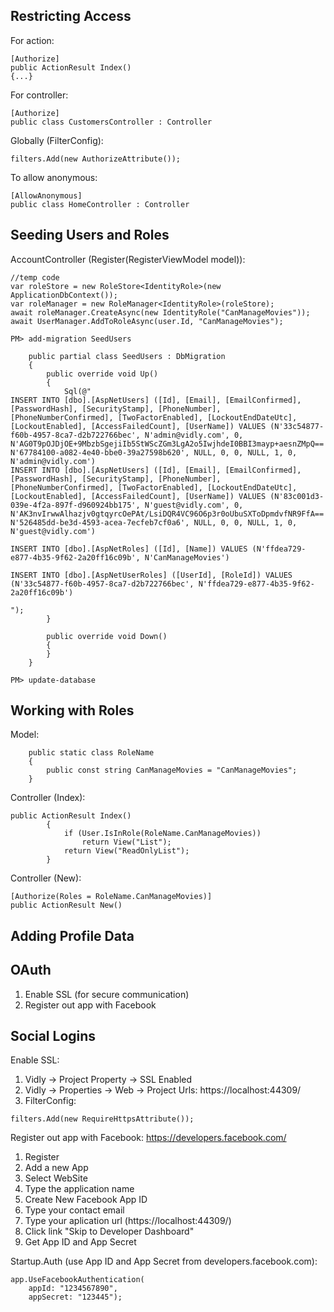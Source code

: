 ﻿## Restricting Access
For action:
```
[Authorize]
public ActionResult Index()
{...}
```
For controller:
```
[Authorize]
public class CustomersController : Controller
```
Globally (FilterConfig):
```
filters.Add(new AuthorizeAttribute());
```
To allow anonymous:
```
[AllowAnonymous]
public class HomeController : Controller
```

## Seeding Users and Roles
AccountController (Register(RegisterViewModel model)):
```
//temp code
var roleStore = new RoleStore<IdentityRole>(new ApplicationDbContext());
var roleManager = new RoleManager<IdentityRole>(roleStore);
await roleManager.CreateAsync(new IdentityRole("CanManageMovies"));
await UserManager.AddToRoleAsync(user.Id, "CanManageMovies");
```

```
PM> add-migration SeedUsers
```

```
    public partial class SeedUsers : DbMigration
    {
        public override void Up()
        {
            Sql(@"
INSERT INTO [dbo].[AspNetUsers] ([Id], [Email], [EmailConfirmed], [PasswordHash], [SecurityStamp], [PhoneNumber], [PhoneNumberConfirmed], [TwoFactorEnabled], [LockoutEndDateUtc], [LockoutEnabled], [AccessFailedCount], [UserName]) VALUES (N'33c54877-f60b-4957-8ca7-d2b722766bec', N'admin@vidly.com', 0, N'AG0T9pOJDjOE+9MbzbSgejiIb5StWScZGm3LgA2o5IwjhdeI0BBI3mayp+aesnZMpQ==', N'67784100-a082-4e40-bbe0-39a27598b620', NULL, 0, 0, NULL, 1, 0, N'admin@vidly.com')
INSERT INTO [dbo].[AspNetUsers] ([Id], [Email], [EmailConfirmed], [PasswordHash], [SecurityStamp], [PhoneNumber], [PhoneNumberConfirmed], [TwoFactorEnabled], [LockoutEndDateUtc], [LockoutEnabled], [AccessFailedCount], [UserName]) VALUES (N'83c001d3-039e-4f2a-897f-d960924bb175', N'guest@vidly.com', 0, N'AK3nvIrwwAlhazjv0gtqyrcOePAt/LsiDQR4VC96O6p3r0oUbuSXToDpmdvfNR9FfA==', N'526485dd-be3d-4593-acea-7ecfeb7cf0a6', NULL, 0, 0, NULL, 1, 0, N'guest@vidly.com')

INSERT INTO [dbo].[AspNetRoles] ([Id], [Name]) VALUES (N'ffdea729-e877-4b35-9f62-2a20ff16c09b', N'CanManageMovies')

INSERT INTO [dbo].[AspNetUserRoles] ([UserId], [RoleId]) VALUES (N'33c54877-f60b-4957-8ca7-d2b722766bec', N'ffdea729-e877-4b35-9f62-2a20ff16c09b')

");
        }

        public override void Down()
        {
        }
    }
```

```
PM> update-database
```

##  Working with Roles
Model:
```
    public static class RoleName
    {
        public const string CanManageMovies = "CanManageMovies";
    }
```
Controller (Index):
```
public ActionResult Index()
        {
            if (User.IsInRole(RoleName.CanManageMovies))
                return View("List");
            return View("ReadOnlyList");
        }
```
Controller (New):
```
[Authorize(Roles = RoleName.CanManageMovies)]
public ActionResult New()
```

## Adding Profile Data

## OAuth
1. Enable SSL (for secure communication)
2. Register out app with Facebook

## Social Logins
Enable SSL:
1. Vidly -> Project Property -> SSL Enabled
2. Vidly -> Properties -> Web -> Project Urls: https://localhost:44309/
3. FilterConfig:
```
filters.Add(new RequireHttpsAttribute());
```
Register out app with Facebook:
https://developers.facebook.com/
1. Register
2. Add a new App
3. Select WebSite
4. Type the application name
5. Create New Facebook App ID
6. Type your contact email
7. Type your aplication url (https://localhost:44309/)
8. Click link "Skip to Developer Dashboard"
9. Get App ID and App Secret

Startup.Auth (use App ID and App Secret from developers.facebook.com):
```
app.UseFacebookAuthentication(
	appId: "1234567890",
	appSecret: "123445");
```

